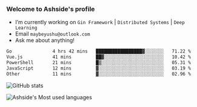 ### Welcome to Ashside's profile

- I’m currently working on `Gin Framework` | `Distributed Systems` | `Deep Learning`
- Email `maybeyushu@outlook.com`
- Ask me about anything!

<!--START_SECTION:waka-->

```txt
Go               4 hrs 42 mins   █████████████████▓░░░░░░░   71.22 %
Vue.js           41 mins         ██▓░░░░░░░░░░░░░░░░░░░░░░   10.42 %
PowerShell       21 mins         █▒░░░░░░░░░░░░░░░░░░░░░░░   05.31 %
JavaScript       12 mins         ▓░░░░░░░░░░░░░░░░░░░░░░░░   03.19 %
Other            11 mins         ▓░░░░░░░░░░░░░░░░░░░░░░░░   02.96 %
```

<!--END_SECTION:waka-->

![GitHub stats](https://github-readme-stats.vercel.app/api?username=Ashside)

![Ashside's Most used languages](https://github-readme-stats.vercel.app/api/top-langs/?username=Ashside&layout=compact&hide_border=true&langs_count=10)


